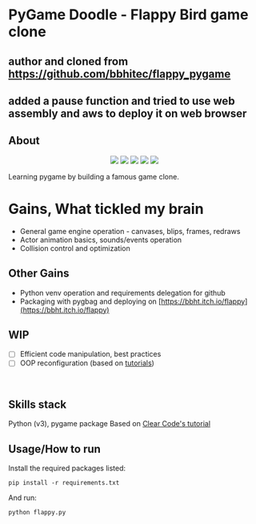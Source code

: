 # PyGame Doodle - Flappy Bird game clone
## author and cloned from https://github.com/bbhitec/flappy_pygame
## added a pause function and tried to use web assembly and aws to deploy it on web browser


## About

<p align="center">
  <img src="assets/bluebird-downflap.png" />
  <img src="assets/bluebird-downflap.png" />
  <img src="assets/bluebird-downflap.png" />
  <img src="assets/bluebird-midflap.png" />
  <img src="assets/bluebird-upflap.png" />
</p>
Learning pygame by building a famous game clone.

# Gains, What tickled my brain
- General game engine operation - canvases, blips, frames, redraws
- Actor animation basics, sounds/events operation
- Collision control and optimization

## Other Gains
- Python venv operation and requirements delegation for github
- Packaging with pygbag and deploying on [https://bbht.itch.io/flappy](https://bbht.itch.io/flappy)


## WIP
- [ ] Efficient code manipulation, best practices
- [ ] OOP reconfiguration (based on [tutorials](https://www.techwithtim.net/tutorials/game-development-with-python/pygame-tutorial/optimization/))

<br>

## Skills stack
Python (v3), pygame package
Based on [Clear Code's tutorial](https://youtu.be/UZg49z76cLw)

## Usage/How to run
Install the required packages listed:
```
pip install -r requirements.txt
```
And run:
```
python flappy.py
```
